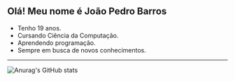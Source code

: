 ## Olá! Meu nome é João Pedro Barros

- Tenho 19 anos. 
- Cursando Ciência da Computação. 
- Aprendendo programação. 
- Sempre em busca de novos conhecimentos.
---------------------------------------------------------
![Anurag's GitHub stats](https://github-readme-stats.vercel.app/api?username=anuraghazra&show_icons=true&theme=dracula)
